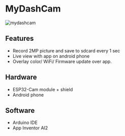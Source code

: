 # MyDashCam
![mydashcam](https://github.com/VaAndCob/MyDashCam/blob/main/picture/screenshot1.jpg)
## Features
- Record 2MP picture and save to sdcard every 1 sec
- Live view with app on android phone
- Overlay color/ WiFi/ Firmware update over app.

## Hardware
- ESP32-Cam module + shield
- Android phone

## Software
- Arduino IDE
- App Inventor AI2
